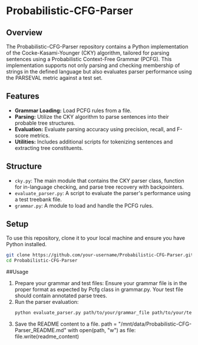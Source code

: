 # Probabilistic-CFG-Parser

## Overview
The Probabilistic-CFG-Parser repository contains a Python implementation of the Cocke-Kasami-Younger (CKY) algorithm, tailored for parsing sentences using a Probabilistic Context-Free Grammar (PCFG). This implementation supports not only parsing and checking membership of strings in the defined language but also evaluates parser performance using the PARSEVAL metric against a test set.

## Features
- **Grammar Loading:** Load PCFG rules from a file.
- **Parsing:** Utilize the CKY algorithm to parse sentences into their probable tree structures.
- **Evaluation:** Evaluate parsing accuracy using precision, recall, and F-score metrics.
- **Utilities:** Includes additional scripts for tokenizing sentences and extracting tree constituents.

## Structure
- `cky.py`: The main module that contains the CKY parser class, function for in-language checking, and parse tree recovery with backpointers.
- `evaluate_parser.py`: A script to evaluate the parser's performance using a test treebank file.
- `grammar.py`: A module to load and handle the PCFG rules.
  
## Setup
To use this repository, clone it to your local machine and ensure you have Python installed.

```bash
git clone https://github.com/your-username/Probabilistic-CFG-Parser.git
cd Probabilistic-CFG-Parser

```

##Usage
1. Prepare your grammar and test files:
   Ensure your grammar file is in the proper format as expected by Pcfg class in grammar.py. Your test file should contain annotated parse trees.
2. Run the parser evaluation:
   ```bash
   python evaluate_parser.py path/to/your/grammar_file path/to/your/test_file

   ```
3. Save the README content to a file.
path = "/mnt/data/Probabilistic-CFG-Parser_README.md" with open(path, "w") as file: file.write(readme_content)


